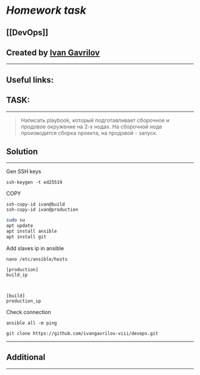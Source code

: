 # ***Homework task***

## [[DevOps]]


## Created by [Ivan Gavrilov](https://github.com/ivangavrilov-viii)
---
## Useful links:



## TASK:
---
> Написать playbook, который подготавливает сборочное и продовое окружение на 2-х нодах. На сборочной ноде производится сборка проекта, на продовой - запуск.

## Solution
---
Gen SSH keys
```
ssh-keygen -t ed25519 
```

COPY 
```
ssh-copy-id ivan@build
ssh-copy-id ivan@production
```


```bash
sudo su
apt update
apt install ansible
apt install git
```

Add slaves ip in ansible
```
nano /etc/ansible/hosts
```

```
[production]
build_ip

  

[build]
production_ip
```

Check connection
```
ansible all -m ping
```

```
git clone https://github.com/ivangavrilov-viii/devops.git
```













---










## Additional
---



